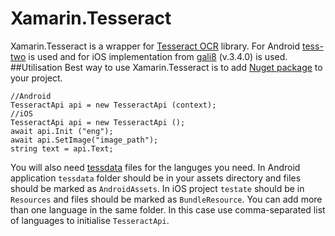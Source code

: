# Xamarin.Tesseract
Xamarin.Tesseract is a wrapper for [Tesseract OCR](https://code.google.com/p/tesseract-ocr/) library.
For Android [tess-two](https://github.com/rmtheis/tess-two) is used and for iOS implementation from [gali8](https://github.com/gali8/Tesseract-OCR-iOS) (v.3.4.0) is used.
##Utilisation
Best way to use Xamarin.Tesseract is to add [Nuget package](https://www.nuget.org/packages/Xamarin.Tesseract/) to your project.

    //Android
    TesseractApi api = new TesseractApi (context);
    //iOS
    TesseractApi api = new TesseractApi ();
    await api.Init ("eng");
    await api.SetImage("image_path");
    string text = api.Text;
You will also need [tessdata](https://code.google.com/p/tesseract-ocr/downloads/list) files for the languges you need.
In Android application `tessdata` folder should be in your assets directory and files should be marked as `AndroidAssets`. In iOS project `testate` should be in `Resources` and files should be marked as `BundleResource`. You can add more than one language in the same folder. In this case use comma-separated list of languages to initialise `TesseractApi`.